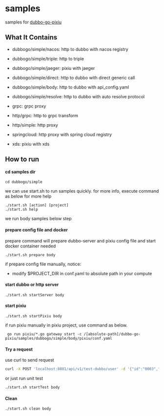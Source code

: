 # samples
samples for [dubbo-go-pixiu](https://github.com/apache/dubbo-go-pixiu)


## What It Contains

- dubbogo/simple/nacos: http to dubbo with nacos registry
- dubbogo/simple/triple: http to triple
- dubbogo/simple/jaeger: pixiu with jaeger
- dubbogo/simple/direct: http to dubbo with direct generic call  
- dubbogo/simple/body: http to dubbo with api_config.yaml
- dubbogo/simple/resolve: http to dubbo with auto resolve protocol

- grpc: grpc proxy
- http/grpc: http to grpc transform
- http/simple: http proxy

- springcloud: http proxy with spring cloud registry
- xds: pixiu with xds

## How to run

#### cd samples dir

```
cd dubbogo/simple
```

we can use start.sh to run samples quickly. for more info, execute command as below for more help

```
./start.sh [action] [project]
./start.sh help
```

we run body samples below step

#### prepare config file and docker

prepare command will prepare dubbo-server and pixiu config file and start docker container needed

```
./start.sh prepare body
```

if prepare config file manually, notice:
- modify $PROJECT_DIR in conf.yaml to absolute path in your compute

#### start dubbo or http server

```
./start.sh startServer body
```

#### start pixiu

```
./start.sh startPixiu body
```

if run pixiu manually in pixiu project, use command as below.

```
 go run pixiu/*.go gateway start -c /[absolute-path]/dubbo-go-pixiu/samples/dubbogo/simple/body/pixiu/conf.yaml
```


#### Try a request

use curl to send request

```bash
curl -X POST 'localhost:8881/api/v1/test-dubbo/user' -d '{"id":"0003","code":3,"name":"dubbogo","age":99}' --header 'Content-Type: application/json' 
```

or just run unit test

```bash
./start.sh startTest body

```

#### Clean

```
./start.sh clean body
```